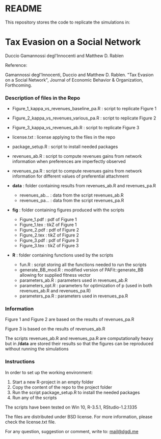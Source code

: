 # README #

This repository stores the code to replicate the simulations in:

# Tax Evasion on a Social Network #

Duccio Gamannossi degl'Innocenti and Matthew D. Rablen

Reference:

Gamannossi degl'Innocenti, Duccio and Matthew D. Rablen. "Tax Evasion on a Social Network", Journal of Economic Behavior & Organization, Forthcoming.

### Description of files in the Repo


* Figure_1_kappa_vs_revenues_baseline_pa.R 				:   script to replicate Figure 1

* Figure_2_kappa_vs_revenues_various_pa.R 				:   script to replicate Figure 2

* Figure_3_kappa_vs_revenues_ab.R	 			          :   script to replicate Figure 3
 
* license.txt							: 	license applying to the files in the repo	

* package_setup.R					:   script to install needed packages

* revenues_ab.R			      :   script to compute revenues gains from network information when preferences are imperfectly observed

* revenues_pa.R						:   script to compute revenues gains from network information for different values of preferential attachment


+ **data**								: 	folder containing results from revenues_ab.R and revenues_pa.R
  * revenues_ab...        : data from the script revenues_ab.R
  * revenues_pa...        : data from the script revenues_pa.R


+ **fig**									: 	folder containing figures produced with the scripts
	* Figure_1.pdf			    :   pdf of Figure 1
	* Figure_1.tex			    :   tikZ of Figure 1
	* Figure_2.pdf			    :   pdf of Figure 2
	* Figure_2.tex		    	:   tikZ of Figure 2
	* Figure_3.pdf		    	:   pdf of Figure 3
	* Figure_3.tex		    	:   tikZ of Figure 3


+ **R**									: 	folder containing functions used by the scripts
	
	* fun.R					        :   script storing all the functions needed to run the scripts
	* generate_BB_mod.R 	  : 	modified version of PAFit::generate_BB allowing for supplied fitness vector
	* parameters_ab.R 		  : 	parameters used in revenues_ab.R
	* parameters_opt.R 		  : 	parameters for optimization of p (used in both revenues_ab.R and revenues_pa.R)
	* parameters_pa.R 	  	: 	parameters used in revenues_pa.R


### Information

Figure 1 and Figure 2 are based on the results of revenues_pa.R 

Figure 3 is based on the results of revenues_ab.R

The scripts revenues_ab.R and revenues_pa.R are computationally heavy but in **/data** are stored their results so that the figures can be reproduced without running the simulations 

### Instructions

In order to set up the working environment:

1. Start a new R-project in an empty folder
2. Copy the content of the repo to the project folder
3. Run the script package_setup.R to install the needed packages
4. Run any of the scripts


The scripts have been tested on Win 10, R-3.5.1, RStudio-1.2.1335

The files are distributed under BSD license. For more information, please check the license.txt file.

For any question, suggestion or comment, write to: mail@dgdi.me